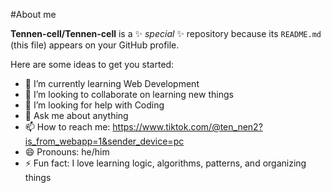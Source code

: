 #About me

**Tennen-cell/Tennen-cell** is a ✨ _special_ ✨ repository because its `README.md` (this file) appears on your GitHub profile.

Here are some ideas to get you started:
- 🌱 I’m currently learning Web Development
- 👯 I’m looking to collaborate on learning new things
- 🤔 I’m looking for help with Coding
- 💬 Ask me about anything
- 📫 How to reach me: https://www.tiktok.com/@ten_nen2?is_from_webapp=1&sender_device=pc
- 😄 Pronouns: he/him
- ⚡ Fun fact: I love learning logic, algorithms, patterns, and organizing things
